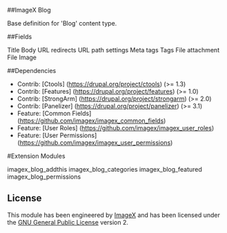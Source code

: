 ##ImageX Blog

Base definition for 'Blog' content type.

##Fields

Title
Body
URL redirects
URL path settings
Meta tags
Tags
File attachment
File Image


##Dependencies

* Contrib: [Ctools] (https://drupal.org/project/ctools) (>= 1.3) 
* Contrib: [Features] (https://drupal.org/project/features)  (>= 1.0)
* Contrib: [StrongArm] (https://drupal.org/project/strongarm) (>= 2.0)
* Contrib: [Panelizer] (https://drupal.org/project/panelizer) (>= 3.1)
* Feature: [Common Fields] (https://github.com/imagex/imagex_common_fields)
* Feature: [User Roles] (https://github.com/imagex/imagex_user_roles)
* Feature: [User Permissions] (https://github.com/imagex/imagex_user_permissions)

#Extension Modules

imagex_blog_addthis
imagex_blog_categories
imagex_blog_featured
imagex_blog_permissions


## License

This module has been engineered by [ImageX](http://www.imagexmedia.com) and has been licensed under the [GNU General Public License](http://www.gnu.org/licenses/gpl-2.0.html) version 2.
